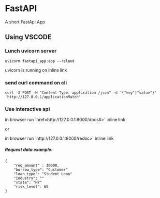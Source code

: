 # FastAPI
A short FastApi App

## Using VSCODE
### Lunch uvicorn server
`uvicorn fastapi_app:app --relaod`

<p> uvicorn is running on <a href=http://127.0.0.1:8000> </a> inline link</p> 


### send curl command on cli
`curl -X POST -H "Content-Type: application /json" -d '{"key"|"value"}' 'http://127.0.0.1/applicationMatch'`

### Use interactive api
<p> in browser run `href=http://127.0.0.1:8000/docs#>` inline link</p> 
or
<p> in browser run `http://127.0.0.1:8000/redoc>` inline link</p> 

##### Request data example:
```
{
    "req_amount" : 30000,
    "borrow_type": "Customer"
    "loan_type": "Student Loan"
    "industry": ""
    "state": "NY"
    "risk_level": 65
}
```